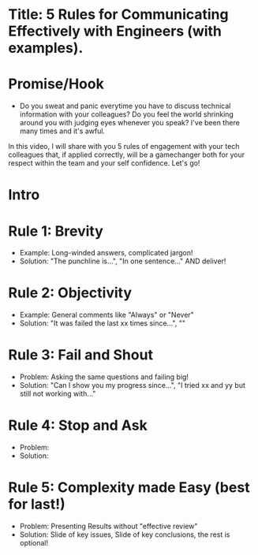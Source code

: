 # Title: 5 Rules for Communicating Effectively with Engineers (with examples).  

# Promise/Hook
- Do you sweat and panic everytime you have to discuss technical information with your colleagues? Do you feel the world shrinking around you with judging eyes whenever you speak? I've been there many times and it's awful.

In this video, I will share with you 5 rules of engagement with your tech colleagues that, if applied correctly, will be a gamechanger both for your respect within the team and your self confidence. Let's go!

# Intro


# Rule 1: Brevity
- Example: Long-winded answers, complicated jargon!
- Solution: "The punchline is...", "In one sentence..." AND deliver!

# Rule 2: Objectivity
- Example: General comments like "Always" or "Never" 
- Solution: "It was failed the last xx times since...", ""

# Rule 3: Fail and Shout
- Problem: Asking the same questions and failing big!
- Solution: "Can I show you my progress since...", "I tried xx and yy but still not working with..."

# Rule 4: Stop and Ask
- Problem: 
- Solution: 

# Rule 5: Complexity made Easy (best for last!)
- Problem: Presenting Results without "effective review"
- Solution: Slide of key issues, Slide of key conclusions, the rest is optional!
